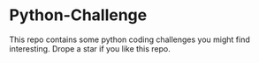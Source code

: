 # Python-Challenge
This repo contains some python coding challenges you might find interesting. Drope a star if you like this repo.
